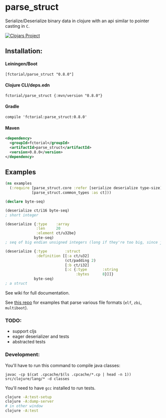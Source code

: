 # parse_struct

Serialize/Deserialize binary data in clojure with an api similar
to pointer casting in `C`.

[![Clojars Project](https://img.shields.io/clojars/v/fctorial/parse_struct.svg)](https://clojars.org/fctorial/parse_struct)

## Installation:

#### Leiningen/Boot

    [fctorial/parse_struct "0.8.0"]

#### Clojure CLI/deps.edn

    fctorial/parse_struct {:mvn/version "0.8.0"}

#### Gradle

    compile 'fctorial:parse_struct:0.8.0'

#### Maven

```xml
<dependency>
  <groupId>fctorial</groupId>
  <artifactId>parse_struct</artifactId>
  <version>0.8.0</version>
</dependency>
```

## Examples

```clojure
(ns examples
  (:require [parse_struct.core :refer [serialize deserialize type-size]]
            [parse_struct.common_types :as ct]))

(declare byte-seq)

(deserialize ct/i16 byte-seq)
; short integer

(deserialize {:type    :array
              :len     20
              :element ct/u32be}
             byte-seq)
; seq of big endian unsigned integers (long if they're too big, since java doesn't have unsigned. Large longs are stored in bigint)

(deserialize {:type        :struct
              :definition [[:a ct/u32]
                           (ct/padding 2)
                           [:b ct/i32]
                           [:c {:type       :string
                                :bytes      8}]]}
             byte-seq)
; a struct
```

See wiki for full documentation.

See [this repo](https://github.com/fctorial/bin_play) for examples that parse various file formats (`elf`, `zbi`, `multiboot`).

### TODO:

* support cljs
* eager deserializer and tests
* abstracted tests

### Development:

You'll have to run this command to compile java classes:

    javac -cp $(cat .cpcache/$(ls .cpcache/*.cp | head -n 1)) src/clojure/lang/* -d classes

You'll need to have `gcc` installed to run tests.

```sh
clojure -A:test-setup
clojure -A:dump-server
# in other window
clojure -A:test
```
